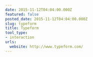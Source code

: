 ```yaml
---
date: 2015-11-12T04:04:00.000Z
featured: false
posted_date: 2015-11-12T04:04:00.000Z
slug: typeform
title: Typeform
tool_type:
- interaction
urls:
  website: http://www.typeform.com/
---
```


